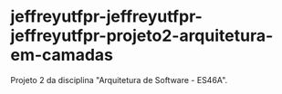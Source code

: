 # jeffreyutfpr-jeffreyutfpr-jeffreyutfpr-projeto2-arquitetura-em-camadas
Projeto 2 da disciplina "Arquitetura de Software - ES46A".
